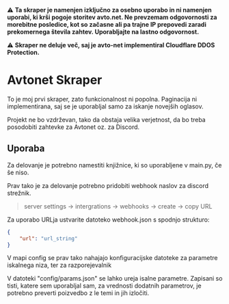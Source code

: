 :warning: **Ta skraper je namenjen izključno za osebno uporabo in ni namenjen uporabi, ki krši pogoje storitev avto.net. Ne prevzemam odgovornosti za morebitne posledice, kot so začasne ali pa trajne IP prepovedi zaradi prekomernega števila zahtev. Uporabljajte na lastno odgovornost.**

:warning: **Skraper ne deluje več, saj je avto-net implementiral Cloudflare DDOS Protection.**
# Avtonet Skraper

To je moj prvi skraper, zato funkcionalnost ni popolna. Paginacija ni implementirana, saj se je uporabljal samo za iskanje novejših oglasov.

Projekt ne bo vzdrževan, tako da obstaja velika verjetnost, da bo treba posodobiti zahtevke za Avtonet oz. za Discord.

## Uporaba

Za delovanje je potrebno namestiti knjižnice, ki so uporabljene v main.py, če še niso.

Prav tako je za delovanje potrebno pridobiti webhook naslov za discord strežnik. 

> server settings -> intergrations -> webhooks -> create -> copy URL

Za uporabo URLja ustvarite datoteko webhook.json s spodnjo strukturo:

```json
{
	"url": "url_string"
}
```

V mapi config se prav tako nahajajo konfiguracijske datoteke za parametre iskalnega niza, ter za razporejevalnik

V datoteki "config/params.json" se lahko ureja isalne parametre. Zapisani so tisti, katere sem uporabljal sam, za vrednosti dodatnih parametrov, je potrebno preverti poizvedbo z le temi in jih izločiti.